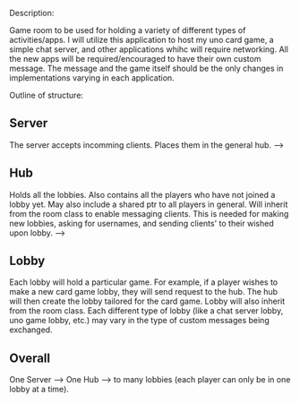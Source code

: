 Description:

Game room to be used for holding a variety of different types of activities/apps. I will utilize this application to host my uno card game, a simple chat server, and other applications whihc will require networking. All the new apps will be required/encouraged to have their own custom message. The message and the game itself should be the only changes in implementations varying in each application.

Outline of structure:

## Server
The server accepts incomming clients. Places them in the general hub.
-->
## Hub
Holds all the lobbies. Also contains all the players who have not joined a lobby yet. May also include a shared ptr to all players in general. Will inherit from the room class to enable messaging clients. This is needed for making new lobbies, asking for usernames, and sending clients' to their wished upon lobby.
-->
## Lobby
Each lobby will hold a particular game. For example, if a player wishes to make a new card game lobby, they will send request to the hub. The hub will then create the lobby tailored for the card game. Lobby will also inherit from the room class. Each different type of lobby (like a chat server lobby, uno game lobby, etc.) may vary in the type of custom messages being exchanged. 

## Overall

One Server --> One Hub --> to many lobbies (each player can only be in one lobby at a time).
